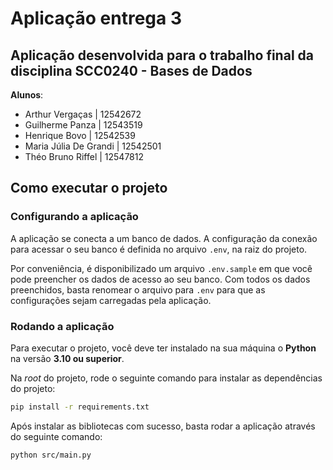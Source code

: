 # Aplicação entrega 3 

## Aplicação desenvolvida para o trabalho final da disciplina SCC0240 - Bases de Dados

**Alunos**:
  - Arthur Vergaças | 12542672
  - Guilherme Panza | 12543519
  - Henrique Bovo | 12542539
  - Maria Júlia De Grandi | 12542501
  - Théo Bruno Riffel | 12547812

## Como executar o projeto

### Configurando a aplicação

A aplicação se conecta a um banco de dados. A configuração da conexão para acessar o seu banco é definida no arquivo `.env`, na raiz do projeto.

Por conveniência, é disponibilizado um arquivo `.env.sample` em que você pode preencher os dados de acesso ao seu banco. Com todos os dados preenchidos, basta renomear o arquivo para `.env` para que as configurações sejam carregadas pela aplicação.

### Rodando a aplicação

Para executar o projeto, você deve ter instalado na sua máquina o **Python** na versão **3.10 ou superior**.

Na _root_ do projeto, rode o seguinte comando para instalar as dependências do projeto:

```sh
pip install -r requirements.txt
```

Após instalar as bibliotecas com sucesso, basta rodar a aplicação através do seguinte comando:

```sh
python src/main.py
```
